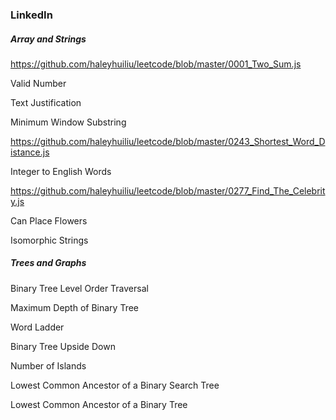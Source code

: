 ### LinkedIn

##### Array and Strings

https://github.com/haleyhuiliu/leetcode/blob/master/0001_Two_Sum.js

Valid Number

Text Justification

Minimum Window Substring

https://github.com/haleyhuiliu/leetcode/blob/master/0243_Shortest_Word_Distance.js

Integer to English Words

https://github.com/haleyhuiliu/leetcode/blob/master/0277_Find_The_Celebrity.js

Can Place Flowers

Isomorphic Strings

##### Trees and Graphs

Binary Tree Level Order Traversal

Maximum Depth of Binary Tree

Word Ladder

Binary Tree Upside Down

Number of Islands

Lowest Common Ancestor of a Binary Search Tree

Lowest Common Ancestor of a Binary Tree
